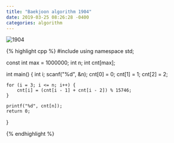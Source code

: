 ```yaml
---
title: "Baekjoon algorithm 1904"
date: 2019-03-25 08:26:28 -0400
categories: algorithm
---
```


![1904](https://user-images.githubusercontent.com/49894861/65002107-2f30e500-d92d-11e9-8f4e-eba9b96f8350.png)

{% highlight cpp %}
#include <cstdio>
using namespace std;

const int max = 1000000;
int n;
int cnt[max];

int main() {
	int i;
	scanf("%d", &n);
	cnt[0] = 0;
	cnt[1] = 1;
	cnt[2] = 2;

	for (i = 3; i <= n; i++) {
		cnt[i] = (cnt[i - 1] + cnt[i - 2]) % 15746;
	}

	printf("%d", cnt[n]);
	return 0;
}


{% endhighlight %}
